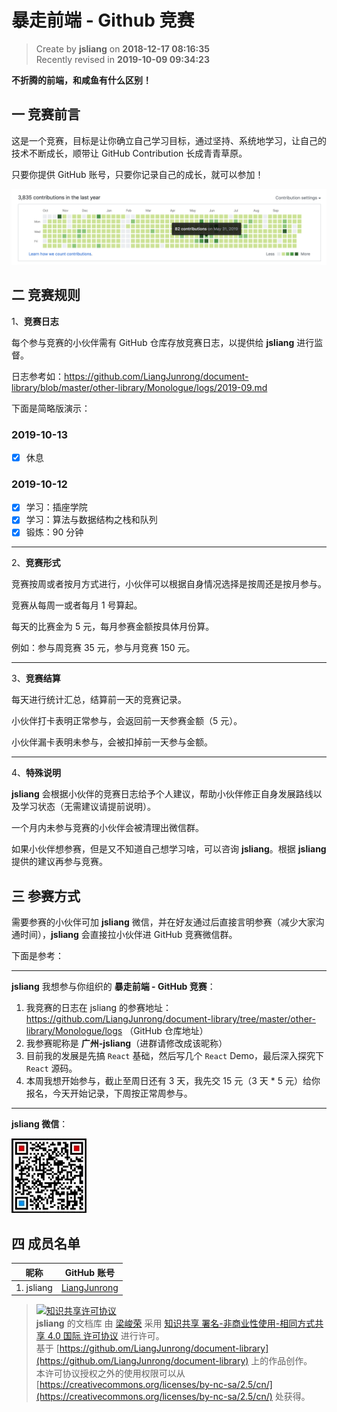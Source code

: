 暴走前端 - Github 竞赛
===

> Create by **jsliang** on **2018-12-17 08:16:35**  
> Recently revised in **2019-10-09 09:34:23**

**不折腾的前端，和咸鱼有什么区别！**

## 一 竞赛前言

这是一个竞赛，目标是让你确立自己学习目标，通过坚持、系统地学习，让自己的技术不断成长，顺带让 GitHub Contribution 长成青青草原。

只要你提供 GitHub 账号，只要你记录自己的成长，就可以参加！

![图](../../public-repertory/img/other-GitHub-competition-1.png)

## 二 竞赛规则

1、**竞赛日志**

每个参与竞赛的小伙伴需有 GitHub 仓库存放竞赛日志，以提供给 **jsliang** 进行监督。

日志参考如：https://github.com/LiangJunrong/document-library/blob/master/other-library/Monologue/logs/2019-09.md

下面是简略版演示：

### 2019-10-13

* [x] 休息

### 2019-10-12

* [x] 学习：插座学院
* [x] 学习：算法与数据结构之栈和队列
* [x] 锻炼：90 分钟

---

2、**竞赛形式**

竞赛按周或者按月方式进行，小伙伴可以根据自身情况选择是按周还是按月参与。

竞赛从每周一或者每月 1 号算起。

每天的比赛金为 5 元，每月参赛金额按具体月份算。

例如：参与周竞赛 35 元，参与月竞赛 150 元。

---

3、**竞赛结算**

每天进行统计汇总，结算前一天的竞赛记录。

小伙伴打卡表明正常参与，会返回前一天参赛金额（5 元）。

小伙伴漏卡表明未参与，会被扣掉前一天参与金额。

---

4、**特殊说明**

**jsliang** 会根据小伙伴的竞赛日志给予个人建议，帮助小伙伴修正自身发展路线以及学习状态（无需建议请提前说明）。

一个月内未参与竞赛的小伙伴会被清理出微信群。

如果小伙伴想参赛，但是又不知道自己想学习啥，可以咨询 **jsliang**。根据 **jsliang** 提供的建议再参与竞赛。

## 三 参赛方式

需要参赛的小伙伴可加 **jsliang** 微信，并在好友通过后直接言明参赛（减少大家沟通时间），**jsliang** 会直接拉小伙伴进 GitHub 竞赛微信群。

下面是参考：

---

**jsliang** 我想参与你组织的 **暴走前端 - GitHub 竞赛**：

1. 我竞赛的日志在 jsliang 的参赛地址：https://github.com/LiangJunrong/document-library/tree/master/other-library/Monologue/logs （GitHub 仓库地址）
2. 我参赛昵称是 **广州-jsliang**（进群请修改成该昵称）
3. 目前我的发展是先搞 `React` 基础，然后写几个 `React` Demo，最后深入探究下 `React` 源码。
4. 本周我想开始参与，截止至周日还有 3 天，我先交 15 元（3 天 * 5 元）给你报名，今天开始记录，下周按正常周参与。

---

**jsliang 微信**：

![图](../../public-repertory/img/z-small-wechat.jpeg)

## 四 成员名单

| 昵称 | GitHub 账号 |
| --- | --- |
| 1. jsliang | [LiangJunrong](https://github.com/LiangJunrong) |

> [![知识共享许可协议](https://i.creativecommons.org/l/by-nc-sa/4.0/88x31.png)](http://creativecommons.org/licenses/by-nc-sa/4.0/)  
> **jsliang** 的文档库</a> 由 [梁峻荣](https://github.com/LiangJunrong/document-library) 采用 [知识共享 署名-非商业性使用-相同方式共享 4.0 国际 许可协议](http://creativecommons.org/licenses/by-nc-sa/4.0/) 进行许可。  
> 基于 [https://github.om/LiangJunrong/document-library](https://github.om/LiangJunrong/document-library) 上的作品创作。  
> 本许可协议授权之外的使用权限可以从 [https://creativecommons.org/licenses/by-nc-sa/2.5/cn/](https://creativecommons.org/licenses/by-nc-sa/2.5/cn/) 处获得。